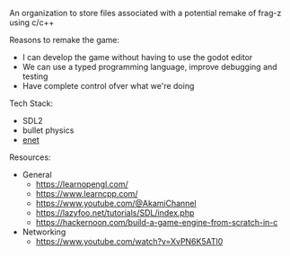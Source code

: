 An organization to store files associated with a potential remake of frag-z using c/c++

Reasons to remake the game:
* I can develop the game without having to use the godot editor
* We can use a typed programming language, improve debugging and testing
* Have complete control ofver what we're doing

Tech Stack:
* SDL2
* bullet physics
* [enet](http://enet.bespin.org/)

Resources:
* General
  * https://learnopengl.com/
  * https://www.learncpp.com/
  * https://www.youtube.com/@AkamiChannel
  * https://lazyfoo.net/tutorials/SDL/index.php
  * https://hackernoon.com/build-a-game-engine-from-scratch-in-c
* Networking
  * https://www.youtube.com/watch?v=XvPN6K5ATl0

